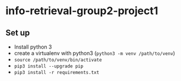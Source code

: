 # info-retrieval-group2-project1

## Set up
- Install python 3
- create a virtualenv with python3 (`python3 -m venv /path/to/venv`)
- `source /path/to/venv/bin/activate`
- `pip3 install --upgrade pip`
- `pip3 install -r requirements.txt`
